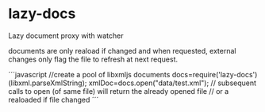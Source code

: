 # lazy-docs
Lazy document proxy with watcher

documents are only reaload if changed and when requested, external changes only flag the file to refresh at next request.

´´´javascript
//create a pool of libxmljs documents
docs=require('lazy-docs')(libxml.parseXmlString);
xmlDoc=docs.open("data/test.xml");
// subsequent calls to open (of same file) will return the already opened file
// or a realoaded if file changed
´´´
